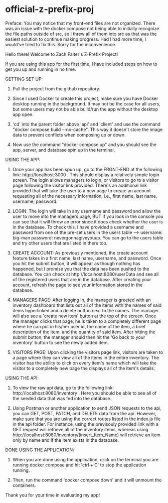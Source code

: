 # official-z-prefix-proj

Preface: You may notice that my front-end files are not organized. There was an issue with the docker compose not being able to initially recognize the file paths outside of src, so I threw all of them into src as that was the easiest solution to continue making progress. Had I had more time, I would've tried to fix this. Sorry for the inconvenience.

Hello there! Welcome to Zach Falter's Z-Prefix Project!

If you are using this app for the first time, I have included steps on how to get you up and running in no time.

GETTING SET UP:
1. Pull the project from the github repository.

2. Since I used Docker to create this project, make sure you have Docker desktop running in the background. It may not be the case for all users, but some users may not be able build/run the app without the desktop app open.

3. 'cd' into the parent folder above 'api' and 'client' and use the command "docker compose build --no-cache". This way it doesn't store the image data to prevent conflicts when composing up or down.

4. Now use the command "docker compose up" and you should see the app, server, and database spin up in the terminal.

USING THE APP:
1. Once your app has been spun up, go to the FRONT-END at the following link: http://localhost:3000 . This should display a relatively simple login screen. The login allows managers to login, or visitors to go to a visitor page following the visitor link provided. There's an additional link provided that will take the user to a new page to create an account requesting all of the necessary information, i.e., first name, last name, username, password.

2. LOGIN: The login will take in any username and password and allow the user to move into the managers page, BUT if you look in the console you can see that it will throw an error since it does check whether the user is in the database. To check this, I have provided a username and password from one of the pre-set users in the users table --> username: big-man  password: nevergonnagiveyouup. You can go to the users table and try other users that are listed in there too.

3. CREATE ACCOUNT: As previously mentioned, the create account feature takes in a first name, last name, username, and password. Once you hit the submit button, it will appear as though nothing has happened, but I promise you that the data has been pushed to the database. You can check at http://localhost:8080/userData and see all of the registered users that are in the database. After creating your account, refresh the page to see your information stored in the database.

4. MANAGERS PAGE: After logging in, the manager is greeted with an inventory dashboard that lists out all of the items with the names of said items hyperlinked and a delete button next to the names. The manager will also see a 'create new item' button at the top of the screen. Once the manager clicks that page, he is taken to a completely different page where he can put in his/her user id, the name of the item, a brief description of the item, and the quantity of said item. After hitting the submit button, the manager should then hit the 'Go back to your inventory' button to see the newly added item.

5. VISITORS PAGE: Upon clicking the visitors page link, visitors are taken to a page where they can view all of the items in the entire inventory. The visitor has the ability to click on every item's name which will take the visitor to a completely new page the displays all of the item's details.

USING THE API:
1. To view the raw api data, go to the following link: http://localhost:8080/inventory . Here you should be able to see all of the seeded data that was fed into the database.

2. Using Postman or another application to send JSON requests to the api, you can GET, POST, PATCH, and DELETE data from the api. However, make sure that you are using the correct routes listed in the index.js file in the api folder. For instance, using the previsouly provided link with a GET request will retrieve all of the inventory items, whereas using http://localhost:8080/inventory/(insert_Item_Name) will retrieve an item only by name and if the item exists in the database.

DONE USING THE APPLICATION:
1. When you are done using the application, click on the terminal you are running docker compose and hit 'ctrl + C' to stop the application running.

2. Then, run the command 'docker compose down' and it will unmount the containers.

Thank you for your time in evaluating my app!